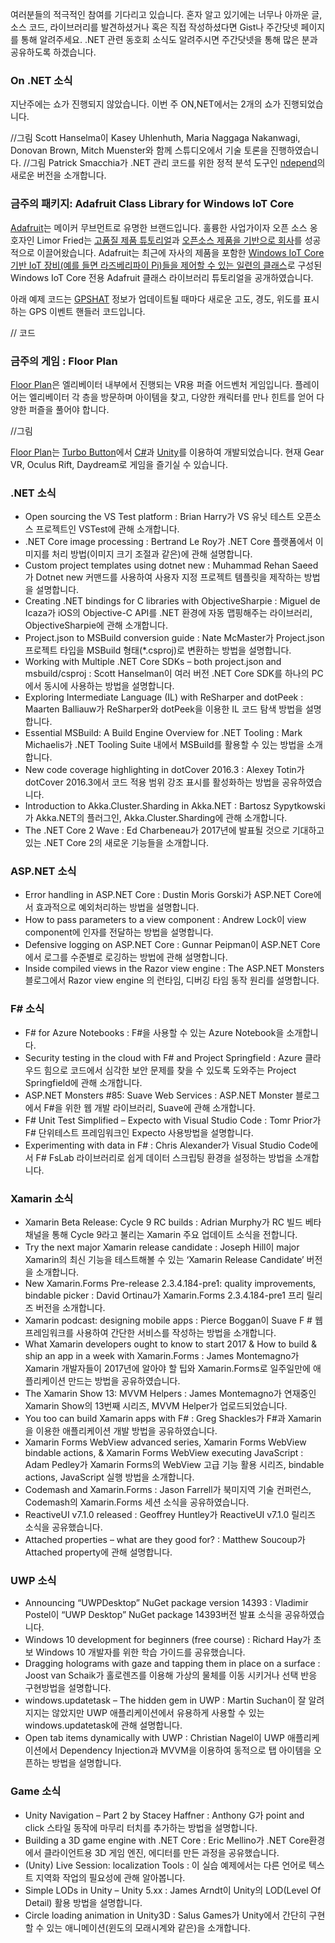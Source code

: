 여러분들의 적극적인 참여를 기다리고 있습니다. 혼자 알고 있기에는 너무나 아까운 글, 소스 코드, 라이브러리를 발견하셨거나 혹은 직접 작성하셨다면 Gist나 주간닷넷 페이지를 통해 알려주세요. .NET 관련 동호회 소식도 알려주시면 주간닷넷을 통해 많은 분과 공유하도록 하겠습니다.

### On .NET 소식
지난주에는 쇼가 진행되지 않았습니다. 이번 주 ON,NET에서는 2개의 쇼가 진행되었습니다.

//그림
Scott Hanselma이 Kasey Uhlenhuth, Maria Naggaga Nakanwagi, Donovan Brown, Mitch Muenster와 함께 스튜디오에서 기술 토론을 진행하였습니다.
//그림
Patrick Smacchia가 .NET 관리 코드를 위한 정적 분석 도구인 [ndepend]( http://www.ndepend.com/)의 새로운 버전을 소개합니다.

### 금주의 패키지: Adafruit Class Library for Windows IoT Core
[Adafruit]( https://www.adafruit.com/)는 메이커 무브먼트로 유명한 브랜드입니다. 훌륭한 사업가이자 오픈 소스 옹호자인 Limor Fried는 [고품질 제품 튜토리얼]( https://www.adafruit.com/)과 [오픈소스 제품을 기반으로 회사]( https://www.adafruit.com/categories)를 성공적으로 이끌어왔습니다.
Adafruit는 최근에 자사의 제품을 포함한 [Windows IoT Core기반 IoT 장비(예를 들면 라즈베리파이 Pi)들을 제어할 수 있는 일련의 클래스]( https://learn.adafruit.com/adafruit-class-library-for-windows-iot-core/overview)로 구성된 Windows IoT Core 전용 Adafruit 클래스 라이브러리 튜토리얼을 공개하였습니다.

아래 예제 코드는 [GPSHAT]( https://www.adafruit.com/product/2324) 정보가 업데이트될 때마다 새로운 고도, 경도, 위도를 표시하는 GPS 이벤트 핸들러 코드입니다.

// 코드


### 금주의 게임 : Floor Plan
[Floor Plan]( http://www.turbo-button.com/games/floorplan)은 엘리베이터 내부에서 진행되는 VR용 퍼즐 어드벤처 게임입니다. 플레이어는 엘리베이터 각 층을 방문하며 아이템을 찾고, 다양한 캐릭터를 만나 힌트를 얻어 다양한 퍼즐을 풀어야 합니다.

//그림 

[Floor Plan]( http://www.turbo-button.com/games/floorplan)는 [Turbo Button]( http://www.turbo-button.com/about/)에서 [C#]( https://channel9.msdn.com/Series/C-Sharp-Fundamentals-Development-for-Absolute-Beginners)과 [Unity]( https://blogs.msdn.microsoft.com/dotnet/2017/01/24/the-week-in-net-adafruit-class-library-for-windows-iot-core/unity3d.com)를 이용하여 개발되었습니다. 현재 Gear VR, Oculus Rift, Daydream로 게임을 즐기실 수 있습니다. 

### .NET 소식
* Open sourcing the VS Test platform : Brian Harry가 VS 유닛 테스트 오픈소스 프로젝트인 VSTest에 관해 소개합니다.
* .NET Core image processing : Bertrand Le Roy가 .NET Core 플랫폼에서 이미지를 처리 방법(이미지 크기 조절과 같은)에 관해 설명합니다.
* Custom project templates using dotnet new : Muhammad Rehan Saeed가 Dotnet new 커맨드를 사용하여 사용자 지정 프로젝트 템플릿을 제작하는 방법을 설명합니다.
* Creating .NET bindings for C libraries with ObjectiveSharpie : Miguel de Icaza가 iOS의 Objective-C API를 .NET 환경에 자동 맵핑해주는 라이브러리, ObjectiveSharpie에 관해 소개합니다.
* Project.json to MSBuild conversion guide : Nate McMaster가 Project.json 프로젝트 타입을 MSBuild 형태(*.csproj)로 변환하는 방법을 설명합니다.
* Working with Multiple .NET Core SDKs – both project.json and msbuild/csproj : Scott Hanselman이 여러 버전 .NET Core SDK를 하나의 PC에서 동시에 사용하는 방법을 설명합니다.
* Exploring Intermediate Language (IL) with ReSharper and dotPeek : Maarten Balliauw가 ReSharper와 dotPeek을 이용한 IL 코드 탐색 방법을 설명합니다.
* Essential MSBuild: A Build Engine Overview for .NET Tooling : Mark Michaelis가 .NET Tooling Suite 내에서 MSBuild를 활용할 수 있는 방법을 소개합니다. 
* New code coverage highlighting in dotCover 2016.3 : Alexey Totin가 dotCover 2016.3에서 코드 적용 범위 강조 표시를 활성화하는 방법을 공유하였습니다.
* Introduction to Akka.Cluster.Sharding in Akka.NET : Bartosz Sypytkowski가 Akka.NET의 플러그인, Akka.Cluster.Sharding에 관해 소개합니다.
* The .NET Core 2 Wave : Ed Charbeneau가 2017년에 발표될 것으로 기대하고 있는 .NET Core 2의 새로운 기능들을 소개합니다.

### ASP.NET 소식
* Error handling in ASP.NET Core : Dustin Moris Gorski가 ASP.NET Core에서 효과적으로 예외처리하는 방법을 설명합니다.
* How to pass parameters to a view component : Andrew Lock이 view component에 인자를 전달하는 방법을 설명합니다.
* Defensive logging on ASP.NET Core : Gunnar Peipman이 ASP.NET Core에서 로그를 수준별로 로깅하는 방법에 관해 설명합니다.
* Inside compiled views in the Razor view engine : The ASP.NET Monsters 블로그에서 Razor view engine 의 런타임, 디버깅 타임 동작 원리를 설명합니다.

### F# 소식
* F# for Azure Notebooks : F#을 사용할 수 있는 Azure Notebook을 소개합니다.
* Security testing in the cloud with F# and Project Springfield : Azure 클라우드 힘으로 코드에서 심각한 보안 문제를 찾을 수 있도록 도와주는 Project Springfield에 관해 소개합니다.
* ASP.NET Monsters #85: Suave Web Services : ASP.NET Monster 블로그에서 F#을 위한 웹 개발 라이브러리, Suave에 관해 소개합니다.
* F# Unit Test Simplified – Expecto with Visual Studio Code : Tomr Prior가 F# 단위테스트 프레임워크인 Expecto 사용방법을 설명합니다.
* Experimenting with data in F# : Chris Alexander가 Visual Studio Code에서 F# FsLab 라이브러리로 쉽게 데이터 스크립팅 환경을 설정하는 방법을 소개합니다.

### Xamarin 소식
* Xamarin Beta Release: Cycle 9 RC builds : Adrian Murphy가 RC 빌드 베타 채널을 통해 Cycle 9라고 불리는 Xamarin 주요 업데이트 소식을 전합니다.
* Try the next major Xamarin release candidate : Joseph Hill이 major Xamarin의 최신 기능을 테스트해볼 수 있는 ‘Xamarin Release Candidate’ 버전을 소개합니다.
* New Xamarin.Forms Pre-release 2.3.4.184-pre1: quality improvements, bindable picker : David Ortinau가 Xamarin.Forms 2.3.4.184-pre1 프리 릴리즈 버전을 소개합니다.
* Xamarin podcast: designing mobile apps : Pierce Boggan이 Suave F # 웹 프레임워크를 사용하여 간단한 서비스를 작성하는 방법을 소개합니다.
* What Xamarin developers ought to know to start 2017 & How to build & ship an app in a week with Xamarin.Forms : James Montemagno가 Xamarin 개발자들이 2017년에 알아야 할 팁와 Xamarin.Forms로 일주일만에 애플리케이션 만드는 방법을 공유하였습니다.
* The Xamarin Show 13: MVVM Helpers : James Montemagno가 연재중인 Xamarin Show의 13번째 시리즈, MVVM Helper가 업로드되었습니다. 
* You too can build Xamarin apps with F# : Greg Shackles가 F#과 Xamarin을 이용한 애플리케이션 개발 방법을 공유하였습니다.
* Xamarin Forms WebView advanced series, Xamarin Forms WebView bindable actions, & Xamarin Forms WebView executing JavaScript : Adam Pedley가 Xamarin Forms의 WebView 고급 기능 활용 시리즈, bindable actions, JavaScript 실행 방법을 소개합니다.
* Codemash and Xamarin.Forms : Jason Farrell가 북미지역 기술 컨퍼런스, Codemash의 Xamarin.Forms 세션 소식을 공유하였습니다.
* ReactiveUI v7.1.0 released : Geoffrey Huntley가 ReactiveUI v7.1.0 릴리즈 소식을 공유했습니다.
* Attached properties – what are they good for? : Matthew Soucoup가 Attached property에 관해 설명합니다.

### UWP 소식
* Announcing “UWPDesktop” NuGet package version 14393 : Vladimir Postel이 “UWP Desktop” NuGet package 14393버전 발표 소식을 공유하였습니다.
* Windows 10 development for beginners (free course) : Richard Hay가 초보 Windows 10 개발자를 위한 학습 가이드를 공유했습니다.
* Dragging holograms with gaze and tapping them in place on a surface : Joost van Schaik가 홀로렌즈를 이용해 가상의 물체를 이동 시키거나 선택 반응 구현방법을 설명합니다.
* windows.updatetask – The hidden gem in UWP : Martin Suchan이 잘 알려지지는 않았지만 UWP 애플리케이션에서 유용하게 사용할 수 있는 windows.updatetask에 관해 설명합니다.
* Open tab items dynamically with UWP : Christian Nagel이 UWP 애플리케이션에서 Dependency Injection과 MVVM을 이용하여 동적으로 탭 아이템을 오픈하는 방법을 설명합니다.

### Game 소식
* Unity Navigation – Part 2 by Stacey Haffner : Anthony G가 point and click 스타일 동작에 마무리 터치를 추가하는 방법을 설명합니다.
* Building a 3D game engine with .NET Core : Eric Mellino가 .NET Core환경에서 클라이언트용 3D 게임 엔진, 에디터를 만든 과정을 공유했습니다.
* (Unity) Live Session: localization Tools : 이 실습 예제에서는 다른 언어로 텍스트 지역화 작업의 필요성에 관해 알아봅니다.
* Simple LODs in Unity – Unity 5.xx : James Arndt이 Unity의 LOD(Level Of Detail) 활용 방법을 설명합니다.
* Circle loading animation in Unity3D : Salus Games가 Unity에서 간단히 구현할 수 있는 애니메이션(윈도의 모래시계와 같은)을 소개합니다.

